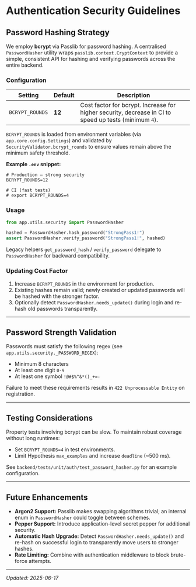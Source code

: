 # Authentication Security Guidelines

## Password Hashing Strategy

We employ **bcrypt** via Passlib for password hashing. A centralised `PasswordHasher` utility wraps `passlib.context.CryptContext` to provide a simple, consistent API for hashing and verifying passwords across the entire backend.

### Configuration

| Setting         | Default | Description                                                                                           |
| --------------- | ------- | ----------------------------------------------------------------------------------------------------- |
| `BCRYPT_ROUNDS` | **12**  | Cost factor for bcrypt. Increase for higher security, decrease in CI to speed up tests (minimum `4`). |

`BCRYPT_ROUNDS` is loaded from environment variables (via `app.core.config.Settings`) and validated by `SecurityValidator.bcrypt_rounds` to ensure values remain above the minimum safety threshold.

**Example `.env` snippet:**

```env
# Production – strong security
BCRYPT_ROUNDS=12

# CI (fast tests)
# export BCRYPT_ROUNDS=4
```

### Usage

```python
from app.utils.security import PasswordHasher

hashed = PasswordHasher.hash_password("StrongPass1!")
assert PasswordHasher.verify_password("StrongPass1!", hashed)
```

Legacy helpers `get_password_hash` / `verify_password` delegate to `PasswordHasher` for backward compatibility.

### Updating Cost Factor

1. Increase `BCRYPT_ROUNDS` in the environment for production.
2. Existing hashes remain valid; newly created or updated passwords will be hashed with the stronger factor.
3. Optionally detect `PasswordHasher.needs_update()` during login and re-hash old passwords transparently.

---

## Password Strength Validation

Passwords must satisfy the following regex (see `app.utils.security._PASSWORD_REGEX`):

- Minimum 8 characters
- At least one digit `0-9`
- At least one symbol `!@#$%^&*()_+=-`

Failure to meet these requirements results in `422 Unprocessable Entity` on registration.

---

## Testing Considerations

Property tests involving bcrypt can be slow. To maintain robust coverage without long runtimes:

- Set `BCRYPT_ROUNDS=4` in test environments.
- Limit Hypothesis `max_examples` and increase `deadline` (~500 ms).

See `backend/tests/unit/auth/test_password_hasher.py` for an example configuration.

---

## Future Enhancements

- **Argon2 Support:** Passlib makes swapping algorithms trivial; an internal enum in `PasswordHasher` could toggle between schemes.
- **Pepper Support:** Introduce application-level secret pepper for additional security.
- **Automatic Hash Upgrade:** Detect `PasswordHasher.needs_update()` and re-hash on successful login to transparently move users to stronger hashes.
- **Rate Limiting:** Combine with authentication middleware to block brute-force attempts.

---

_Updated: 2025-06-17_
